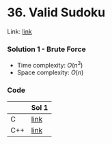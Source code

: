 # 36. Valid Sudoku
Link: [link](https://leetcode.com/problems/valid-sudoku/)

### Solution 1 - Brute Force
* Time complexity: $O(n^3)$
* Space complexity: $O(n)$

### Code
||Sol 1|
|-|-|
|C|[link](./sol_1/main.c)|
|C++|[link](./sol_1/main.cpp)|